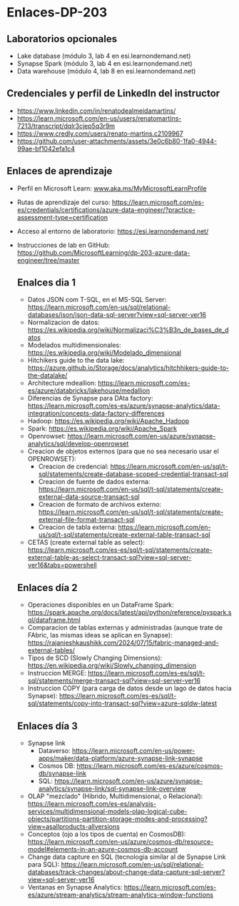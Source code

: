 # Enlaces-DP-203

## Laboratorios opcionales
- Lake database (módulo 3, lab 4 en esi.learnondemand.net)
- Synapse Spark (módulo 3, lab 4 en esi.learnondemand.net)
- Data warehouse (módulo 4, lab 8 en esi.learnondemand.net)
## Credenciales y perfil de LinkedIn del instructor
- https://www.linkedin.com/in/renatodealmeidamartins/
- https://learn.microsoft.com/en-us/users/renatomartins-7213/transcript/dqlr3cjep5q3r9m
- https://www.credly.com/users/renato-martins.c2109967
- https://github.com/user-attachments/assets/3e0c6b80-1fa0-4944-99ae-bf1042efa1c4

## Enlaces de aprendizaje
- Perfil en Microsoft Learn: www.aka.ms/MyMicrosoftLearnProfile
- Rutas de aprendizaje del curso: https://learn.microsoft.com/es-es/credentials/certifications/azure-data-engineer/?practice-assessment-type=certification
- Acceso al entorno de laboratorio: https://esi.learnondemand.net/
- Instrucciones de lab en GitHub: https://github.com/MicrosoftLearning/dp-203-azure-data-engineer/tree/master

  ## Enalces dia 1
  - Datos JSON com T-SQL, en el MS-SQL Server: https://learn.microsoft.com/en-us/sql/relational-databases/json/json-data-sql-server?view=sql-server-ver16
  - Normalizacion de datos: https://es.wikipedia.org/wiki/Normalizaci%C3%B3n_de_bases_de_datos
  - Modelados multidimensionales: https://es.wikipedia.org/wiki/Modelado_dimensional
  - Hitchikers guide to the data lake: https://azure.github.io/Storage/docs/analytics/hitchhikers-guide-to-the-datalake/
  - Architecture mdeallion: https://learn.microsoft.com/es-es/azure/databricks/lakehouse/medallion
  - Diferencias de Synapse para DAta factory: https://learn.microsoft.com/es-es/azure/synapse-analytics/data-integration/concepts-data-factory-differences
  - Hadoop: https://es.wikipedia.org/wiki/Apache_Hadoop
  - Spark: https://es.wikipedia.org/wiki/Apache_Spark
  - Openrowset: https://learn.microsoft.com/en-us/azure/synapse-analytics/sql/develop-openrowset
  - Creacion de objetos externos (para que no sea necesario usar el OPENROWSET):
    - Creacion de credencial: https://learn.microsoft.com/en-us/sql/t-sql/statements/create-database-scoped-credential-transact-sql
    - Creacion de fuente de dados externa: https://learn.microsoft.com/en-us/sql/t-sql/statements/create-external-data-source-transact-sql
    - Creacion de formato de archivos externo: https://learn.microsoft.com/en-us/sql/t-sql/statements/create-external-file-format-transact-sql
    - Creacion de tabla externa: https://learn.microsoft.com/en-us/sql/t-sql/statements/create-external-table-transact-sql
  - CETAS (create external table as select): https://learn.microsoft.com/es-es/sql/t-sql/statements/create-external-table-as-select-transact-sql?view=sql-server-ver16&tabs=powershell
 
  ## Enlaces día 2
  - Operaciones disponibles en un DataFrame Spark: https://spark.apache.org/docs/latest/api/python/reference/pyspark.sql/dataframe.html
  - Comparacion de tablas externas y administradas (aunque trate de FAbric, las mismas ideas se aplican en Synapse): https://rajanieshkaushikk.com/2024/07/15/fabric-managed-and-external-tables/
  - Tipos de SCD (Slowly Changing Dimensions): https://en.wikipedia.org/wiki/Slowly_changing_dimension
  - Instruccion MERGE: https://learn.microsoft.com/es-es/sql/t-sql/statements/merge-transact-sql?view=sql-server-ver16
  - Instruccion COPY (para carga de datos desde un lago de datos hacia Synapse): https://learn.microsoft.com/es-es/sql/t-sql/statements/copy-into-transact-sql?view=azure-sqldw-latest
 
  ## Enlaces día 3
  - Synapse link
    - Dataverso: https://learn.microsoft.com/en-us/power-apps/maker/data-platform/azure-synapse-link-synapse
    - Cosmos DB: https://learn.microsoft.com/es-es/azure/cosmos-db/synapse-link
    - SQL: https://learn.microsoft.com/en-us/azure/synapse-analytics/synapse-link/sql-synapse-link-overview
  - OLAP "mezclado" (Hibrido, Multidimensional, o Relacional): https://learn.microsoft.com/es-es/analysis-services/multidimensional-models-olap-logical-cube-objects/partitions-partition-storage-modes-and-processing?view=asallproducts-allversions
  -  Conceptos (ojo a los tipos de cuenta) en CosmosDB): https://learn.microsoft.com/en-us/azure/cosmos-db/resource-model#elements-in-an-azure-cosmos-db-account
  - Change data capture en SQL (tecnologia similar al de Synapse Link para SQL): https://learn.microsoft.com/en-us/sql/relational-databases/track-changes/about-change-data-capture-sql-server?view=sql-server-ver16
  - Ventanas en Synapse Analytics: https://learn.microsoft.com/es-es/azure/stream-analytics/stream-analytics-window-functions
